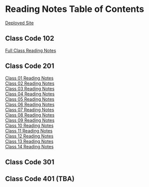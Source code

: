 # Reading Notes Table of Contents

[Deployed Site](https://eden-brekke.github.io/reading-notes/)

## Class Code 102 
[Full Class Reading Notes](code-102/full-reading-notes.md) <br>

## Class Code 201
[Class 01 Reading Notes](code-201/class-01.md) <br>
[Class 02 Reading Notes](code-201/class-02.md) <br>
[Class 03 Reading Notes](code-201/class-03.md) <br>
[Class 04 Reading Notes](code-201/class-04.md) <br>
[Class 05 Reading Notes](code-201/class-05.md) <br>
[Class 06 Reading Notes](code-201/class-06.md) <br>
[Class 07 Reading Notes](code-201/class-07.md) <br>
[Class 08 Reading Notes](code-201/class-08.md) <br>
[Class 09 Reading Notes](code-201/class-09.md) <br>
[Class 10 Reading Notes](code-201/class-10.md) <br>
[Class 11 Reading Notes](code-201/class-11.md) <br>
[Class 12 Reading Notes](code-201/class-12.md) <br>
[Class 13 Reading Notes](code-201/class-13.md) <br>
[Class 14 Reading Notes](code-201/class-14.md) <br>

## Class Code 301
[]()
[]()
[]()
[]()
[]()
[]()
[]()
[]()

## Class Code 401 (TBA)
